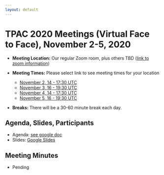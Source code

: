 ```yaml
---
layout: default
---
```


# TPAC 2020 Meetings (Virtual Face to Face), November 2-5, 2020

* **Meeting Location:** Our regular Zoom room, plus others TBD ([link to zoom information](https://lists.w3.org/Archives/Member/member-did-wg/2020Jun/0000.html))
* **Meeting Times:** Please select link to see meeting times for your location
  * [November 2, 14 - 17:30 UTC](https://www.timeanddate.com/worldclock/fixedtime.html?msg=TPAC+DID+WG+Day+1&iso=20201102T10&p1=43&ah=3&am=30)
  * [November 3, 16 - 19:30 UTC](https://www.timeanddate.com/worldclock/fixedtime.html?msg=TPAC+DID+WG+Day+2&iso=20201103T12&p1=43&ah=3&am=30)
  * [November 4, 14 - 17:30 UTC](https://www.timeanddate.com/worldclock/fixedtime.html?msg=TPAC+DID+WG+Day+3&iso=20201104T10&p1=43&ah=3&am=30)
  * [November 5, 16 - 19:30 UTC](https://www.timeanddate.com/worldclock/fixedtime.html?msg=TPAC+DID+WG+Day+4&iso=20201105T12&p1=43&ah=3&am=30)
  
* **Breaks:** There will be a 30-60 minute break each day. 

## Agenda, Slides, Participants

* Agenda: [see google doc](TBD)
* Slides: [Google Slides](TBD)

## Meeting Minutes

* Pending